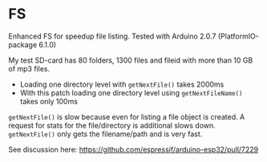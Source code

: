 # FS
Enhanced FS for speedup file listing. Tested with Arduino 2.0.7 (PlatformIO-package 6.1.0)

My test SD-card has 80 folders, 1300 files and fileid with more than 10 GB of mp3 files.
- Loading one directory level with <code>getNextFile()</code> takes 2000ms
- With this patch loading one directory level using <code>getNextFileName()</code> takes only 100ms

<code>getNextFile()</code> is slow because even for listing a file object is created. A request for stats for the file/directory is additional slows down.
<code>getNextFile()</code> only gets the filename/path and is very fast.

See discussion here: https://github.com/espressif/arduino-esp32/pull/7229
